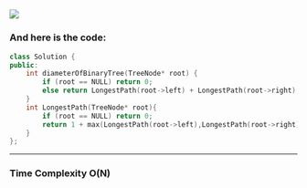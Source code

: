 ![](/images/Leetcode_Day11.png)
---
### And here is the code:

```c++
class Solution {
public:
    int diameterOfBinaryTree(TreeNode* root) {
        if (root == NULL) return 0;
        else return LongestPath(root->left) + LongestPath(root->right);
    }
    int LongestPath(TreeNode* root){
        if (root == NULL) return 0;
        return 1 + max(LongestPath(root->left),LongestPath(root->right));
    }
};
```
---
### Time Complexity O(N)
